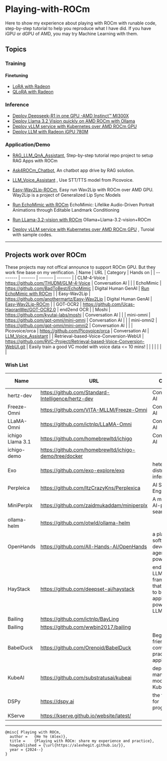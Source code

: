# Playing-with-ROCm

Here to show my experience about playing with ROCm with runable code, step-by-step tutorial to help you reproduce what I have did. If you have iGPU or dGPU of AMD, you may try Machine Learning with them. 


## Topics

### Training

#### Finetuning

- [LoRA with Radeon](./training/W7900_LoRA_Demo.ipynb)
- [QLoRA with Radeon](./training/W7900_QLoRA_Demo.ipynb)

### Inference

- [Deploy Deepseek-R1 in one GPU -AMD Instinct™ MI300X](https://medium.com/@alexhe.amd/deploy-deepseek-r1-in-one-gpu-amd-instinct-mi300x-7a9abeb85f78)
- [Deploy Llama 3.2 Vision quickly on AMD ROCm with Ollama](https://medium.com/@alexhe.amd/deploy-llama-3-2-vision-quickly-on-amd-rocm-with-ollama-9a23e9a86fea)
- [Deploy vLLM service with Kubernetes over AMD ROCm GPU](https://medium.com/@alexhe.amd/deploy-vllm-service-with-kubernetes-over-amd-rocm-gpu-27cd5321271a)
- [Deploy LLM with Radeon iGPU 780M](https://github.com/alexhegit/Playing-with-ROCm/blob/main/inference/LLM/Run%20Ollama%20with%20AMD%20iGPU%20780M-QuickStart.pdf)

### Application/Demo

- [RAG_LLM_QnA_Assistant](https://github.com/alexhegit/RAG_LLM_QnA_Assistant), Step-by-step tutorial repo project to setup RAG Apps with ROCm

- [Ask4ROCm_Chatbot](https://github.com/alexhegit/Ask4ROCm_Chatbot), An chatbot app drive by RAG solution.

- [LLM_Voice_Assistant](https://github.com/alexhegit/Playing-with-ROCm/blob/main/inference/LLM/LLM_Voice_Assistant/Run%20Picovoice%20llm%20voice%20assistant%20with%20ROCm.md) , Use STT/TTS model from Picovoice.

- [Easy-Wav2Lip-ROCm](https://github.com/alexhegit/Easy-Wav2Lip-ROCm), Easy run Wav2Lip with ROCm over AMD GPU. Way2Lip is a project of Generalized Lip Sync Models

- [Run EchoMimic with ROCm](./Digital-Human/EchoMimic.md) EchoMimic: Lifelike Audio-Driven Portrait Animations through Editable Landmark Conditioning

- [Run LLama-3.2-vision with ROCm](https://medium.com/@alexhe.amd/deploy-llama-3-2-vision-quickly-on-amd-rocm-with-ollama-9a23e9a86fea) Ollama+Llama-3.2-vision+ROCm

- [Deploy vLLM service with Kubernetes over AMD ROCm GPU](https://medium.com/@alexhe.amd/deploy-vllm-service-with-kubernetes-over-amd-rocm-gpu-27cd5321271a) , Turoial with sample codes.
  
-------------------------------------------------------------------

## Projects work over ROCm

These projects may not offical announce to support ROCm GPU. But they work fine base on my verification.
| Name    | URL     | Category | Hands on |
| -------- | ------- | ------- | ------- |
| CLM-4-Voice | https://github.com/THUDM/GLM-4-Voice | Conversation AI |  |
| EchoMimic | https://github.com/BadToBest/EchoMimic | Digital Human GenAI   | [Run EchoMimic with ROCm](./Digital-Human/EchoMimic.md) |
| Easy-Wav2Lip | https://github.com/anothermartz/Easy-Wav2Lip | Digital Human GenAI | [Easy-Wav2Lip-ROCm](https://github.com/alexhegit/Easy-Wav2Lip-ROCm) |
| GOT-OCR2 | https://github.com/Ucas-HaoranWei/GOT-OCR2.0 | end2end OCR |
| Moshi  | https://github.com/kyutai-labs/moshi  | Conversation AI |  |
| mini-omni | https://github.com/gpt-omni/mini-omni   | Conversation AI  |  |
| mini-omni2 | https://github.com/gpt-omni/mini-omni2   | Conversation AI  |  |
| Picovoice/orca    | https://github.com/Picovoice/orca   | Conversation AI | [LLM_Voice_Assistant](https://github.com/alexhegit/Playing-with-ROCm/blob/main/inference/LLM/LLM_Voice_Assistant/Run%20Picovoice%20llm%20voice%20assistant%20with%20ROCm.md) |
| Retrieval-based-Voice-Conversion-WebUI | https://github.com/RVC-Project/Retrieval-based-Voice-Conversion-WebUI.git | Easily train a good VC model with voice data <= 10 mins!   |   |
|     |    |   |  |

### Wish List

| Name    | URL     | Category | Hands on |
| -------- | ------- | ------- | ------- |
| hertz-dev |https://github.com/Standard-Intelligence/hertz-dev | Conversation AI |
| Freeze-Omni | https://github.com/VITA-MLLM/Freeze-Omni | Conversation AI |  |
| LLaMA-Omni| https://github.com/ictnlp/LLaMA-Omni | Conversation AI |  |
| ichigo Llama 3.1 |https://github.com/homebrewltd/ichigo| Conversation AI||
| ichigo-demo | https://github.com/homebrewltd/ichigo-demo/tree/docker |||
| Exo | https://github.com/exo-explore/exo | heterogeneous distribute inference ||
| Perpleica | https://github.com/ItzCrazyKns/Perplexica | AI Search Engine| issue |
| MiniPerplx| https://github.com/zaidmukaddam/miniperplx | A minimalistic AI-powered search engine | |
| ollama-helm |https://github.com/otwld/ollama-helm|||
| OpenHands |https://github.com/All-Hands-AI/OpenHands| a platform for software development agents powered by AI ||
| HayStack| https://github.com/deepset-ai/haystack | end-to-end LLM framework that allows you to build applications powered by LLMs ||
| Bailing |https://github.com/ictnlp/BayLing|||
| Bailing| https://github.com/wwbin2017/bailing|||
| BabelDuck |https://github.com/Orenoid/BabelDuck|Beginner-friendly AI conversation practice application||
| KubeAI| https://github.com/substratusai/kubeai | deploy and manage AI models on Kubernetes ||
| DSPy | https://dspy.ai | the framework for programming ||
| KServe | https://kserve.github.io/website/latest/ |||
 
-------------------------------------------------------------------

```
@misc{ Playing with ROCm,
  author =   {He Ye (Alex)},
  title =    {Playing with ROCm: share my experience and practice},
  howpublished = {\url{https://alexhegit.github.io/}},
  year = {2024--}
}
```
